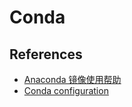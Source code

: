 # Conda

## References

- [Anaconda 镜像使用帮助](https://mirrors.tuna.tsinghua.edu.cn/help/anaconda/)
- [Conda configuration](https://docs.conda.io/projects/conda/en/latest/configuration.html)
